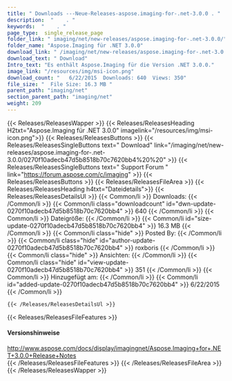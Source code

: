 ```yaml
---
title: " Downloads ---Neue-Releases-aspose.imaging-for-.net-3.0.0 . "
description:  "    . " 
keywords:  "    . " 
page_type:  single_release_page
folder_link: " imaging/net/new-releases/aspose.imaging-for-.net-3.0.0/"
folder_name: "Aspose.Imaging für .NET 3.0.0"
download_link: " /imaging/net/new-releases/aspose.imaging-for-.net-3.0.0/0270f10adecb47d5b8518b70c7620bb4"
download_text: " Download"
Intro_text: "Es enthält Aspose.Imaging für die Version .NET 3.0.0."
image_link: "/resources/img/msi-icon.png"
download_count: "   6/22/2015  Downloads: 640  Views: 350"
file_size: "  File Size: 16.3 MB "
parent_path: "imaging/net"
section_parent_path: "imaging/net"
weight: 209
---
```


{{< Releases/ReleasesWapper >}}
  {{< Releases/ReleasesHeading H2txt="Aspose.Imaging für .NET 3.0.0" imagelink="/resources/img/msi-icon.png">}}
  {{< Releases/ReleasesButtons >}}
    {{< Releases/ReleasesSingleButtons text=" Download" link="/imaging/net/new-releases/aspose.imaging-for-.net-3.0.0/0270f10adecb47d5b8518b70c7620bb4%20%20" >}}
    {{< Releases/ReleasesSingleButtons text=" Support Forum " link="https://forum.aspose.com/c/imaging" >}}
  {{< Releases/ReleasesButtons >}}
  {{< Releases/ReleasesFileArea >}}
    {{< Releases/ReleasesHeading h4txt="Dateidetails">}}
    {{< Releases/ReleasesDetailsUl >}}
            {{< Common/li >}} Downloads: {{< /Common/li >}}
      {{< Common/li class="downloadcount" id="dwn-update-0270f10adecb47d5b8518b70c7620bb4" >}} 640 {{< /Common/li >}}
      {{< Common/li >}} Dateigröße: {{< /Common/li >}}
      {{< Common/li id="size-update-0270f10adecb47d5b8518b70c7620bb4" >}} 16.3 MB {{< /Common/li >}} 
      {{< Common/li  class="hide" >}} Posted By: {{< /Common/li >}} 
      {{< Common/li class="hide" id="author-update-0270f10adecb47d5b8518b70c7620bb4" >}} roxboris {{< /Common/li >}}
      {{< Common/li class="hide" >}} Ansichten: {{< /Common/li >}}
      {{< Common/li class="hide" id="view-update-0270f10adecb47d5b8518b70c7620bb4" >}} 351 {{< /Common/li >}}
      {{< Common/li >}} Hinzugefügt am: {{< /Common/li >}}
      {{< Common/li id="added-update-0270f10adecb47d5b8518b70c7620bb4" >}} 6/22/2015 {{< /Common/li >}} 

    {{< /Releases/ReleasesDetailsUl >}}

  {{< Releases/ReleasesFileFeatures >}}
      <h4>Versionshinweise</h4><div><a href="http://www.aspose.com/docs/display/imagingnet/Aspose.Imaging+for+.NET+3.0.0+Release+Notes">http://www.aspose.com/docs/display/imagingnet/Aspose.Imaging+for+.NET+3.0.0+Release+Notes</a></div>
  {{< /Releases/ReleasesFileFeatures >}}
 {{< /Releases/ReleasesFileArea >}}
{{< /Releases/ReleasesWapper >}}



